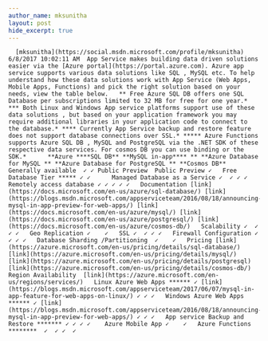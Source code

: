 ```yaml
---
author_name: mksunitha
layout: post
hide_excerpt: true
---
```

      [mksunitha](https://social.msdn.microsoft.com/profile/mksunitha)  6/8/2017 10:02:11 AM  App Service makes building data driven solutions easier via the [Azure portal](https://portal.azure.com). Azure app service supports various data solutions like SQL , MySQL etc. To help understand how these data solutions work with App Service (Web Apps, Mobile Apps, Functions) and pick the right solution based on your needs, view the table below.   ** Free Azure SQL DB offers one SQL Database per subscriptions limited to 32 MB for free for one year.* *** Both Linux and Windows App service platforms support use of these data solutions , but based on your application framework you may require additional libraries in your application code to connect to the database.* **** Currently App Service backup and restore feature does not support database connections over SSL.* ***** Azure Functions supports Azure SQL DB , MySQL and PostgreSQL via the .NET SDK of these respective data services. For cosmos DB you can use binding or the SDK.*      **Azure ****SQL DB** **MySQL in-app**** ** **Azure Database for MySQL ** **Azure Database for PostgreSQL ** **Cosmos DB**   Generally available  ✓ ✓ Public Preview  Public Preview ✓   Free Database Tier ***** ✓ ✓      Managed Database as a Service ✓  ✓ ✓ ✓   Remotely access database ✓ ✓ ✓ ✓ ✓   Documentation [link](https://docs.microsoft.com/en-us/azure/sql-database/) [link](https://blogs.msdn.microsoft.com/appserviceteam/2016/08/18/announcing-mysql-in-app-preview-for-web-apps/) [link](https://docs.microsoft.com/en-us/azure/mysql/) [link](https://docs.microsoft.com/en-us/azure/postgresql/) [link](https://docs.microsoft.com/en-us/azure/cosmos-db/)   Scalability ✓  ✓ ✓ ✓   Geo Replication ✓    ✓   SSL ✓  ✓ ✓ ✓   Firewall Configuration ✓  ✓ ✓ ✓   Database Sharding /Partitioning  ✓    ✓   Pricing [link](https://azure.microsoft.com/en-us/pricing/details/sql-database/)  [link](https://azure.microsoft.com/en-us/pricing/details/mysql/) [link](https://azure.microsoft.com/en-us/pricing/details/postgresql) [link](https://azure.microsoft.com/en-us/pricing/details/cosmos-db/)   Region Availability  [link](https://azure.microsoft.com/en-us/regions/services/)   Linux Azure Web Apps ****** ✓ [link](https://blogs.msdn.microsoft.com/appserviceteam/2017/06/07/mysql-in-app-feature-for-web-apps-on-linux/) ✓ ✓ ✓   Windows Azure Web Apps ****** ✓ [link](https://blogs.msdn.microsoft.com/appserviceteam/2016/08/18/announcing-mysql-in-app-preview-for-web-apps/) ✓ ✓ ✓   App service Backup and Restore ******* ✓ ✓ ✓ ✓    Azure Mobile App ✓    ✓   Azure Functions ********  ✓  ✓ ✓  ✓         